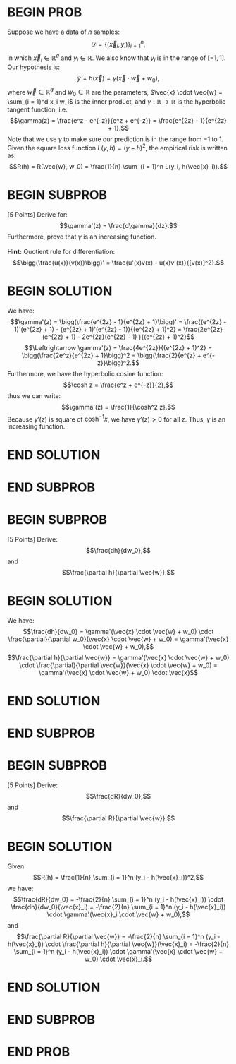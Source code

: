# BEGIN PROB

<!-- \[**Empirical Risk Minimization**\]\[15 Points\] -->

Suppose we have a data of $n$ samples:
$$\mathcal{D} = \{(\vec{x}_i, y_i)\}_{i = 1}^n,$$ in which
$\vec{x}_i \in \mathbb{R}^d$ and $y_i \in \mathbb{R}$. We also know that
$y_i$ is in the range of $[-1, 1]$. Our hypothesis is:
$$\hat{y} = h(\vec{x}) = \gamma(\vec{x} \cdot \vec{w} + w_0),$$ where
$\vec{w} \in \mathbb{R}^d$ and $w_0 \in \mathbb{R}$ are the parameters,
$\vec{x} \cdot \vec{w} = \sum_{i = 1}^d x_i w_i$ is the inner product,
and $\gamma: \mathbb{R} \rightarrow \mathbb{R}$ is the hyperbolic
tangent function, i.e.
$$\gamma(z) = \frac{e^z - e^{-z}}{e^z + e^{-z}} = \frac{e^{2z} - 1}{e^{2z} + 1}.$$
Note that we use $\gamma$ to make sure our prediction is in the range
from $-1$ to $1$. Given the square loss function $L(y, h) = (y - h)^2$,
the empirical risk is written as:
$$R(h) = R(\vec{w}, w_0) = \frac{1}{n} \sum_{i = 1}^n L(y_i, h(\vec{x}_i)).$$

# BEGIN SUBPROB

\[5 Points\] Derive for: $$\gamma'(z) = \frac{d\gamma}{dz}.$$
Furthermore, prove that $\gamma$ is an increasing function.\
\
**Hint:** Quotient rule for differentiation:
$$\bigg(\frac{u(x)}{v(x)}\bigg)' = \frac{u'(x)v(x) - u(x)v'(x)}{[v(x)]^2}.$$

# BEGIN SOLUTION

We have:
$$\gamma'(z) = \bigg(\frac{e^{2z} - 1}{e^{2z} + 1}\bigg)' = \frac{(e^{2z} - 1)'(e^{2z} + 1) - (e^{2z} + 1)'(e^{2z} - 1)}{(e^{2z} + 1)^2} = \frac{2e^{2z}(e^{2z} + 1) - 2e^{2z}(e^{2z} - 1) }{(e^{2z} + 1)^2}$$
$$\Leftrightarrow \gamma'(z) = \frac{4e^{2z}}{(e^{2z} + 1)^2} = \bigg(\frac{2e^z}{e^{2z} + 1}\bigg)^2 = \bigg(\frac{2}{e^{z} + e^{-z}}\bigg)^2.$$
Furthermore, we have the hyperbolic cosine function:
$$\cosh z = \frac{e^z + e^{-z}}{2},$$ thus we can write:
$$\gamma'(z) = \frac{1}{\cosh^2 z}.$$ Because $\gamma'(z)$ is square of
$\cosh^{-1} x$, we have $\gamma'(z) > 0$ for all $z$. Thus, $\gamma$ is
an increasing function.

# END SOLUTION

# END SUBPROB

# BEGIN SUBPROB

\[5 Points\] Derive: $$\frac{dh}{dw_0},$$ and
$$\frac{\partial h}{\partial \vec{w}}.$$

# BEGIN SOLUTION

We have:
$$\frac{dh}{dw_0} = \gamma'(\vec{x} \cdot \vec{w} + w_0) \cdot \frac{\partial}{\partial w_0}(\vec{x} \cdot \vec{w} + w_0) = \gamma'(\vec{x} \cdot \vec{w} + w_0),$$
$$\frac{\partial h}{\partial \vec{w}} = \gamma'(\vec{x} \cdot \vec{w} + w_0) \cdot \frac{\partial}{\partial \vec{w}}(\vec{x} \cdot \vec{w} + w_0) = \gamma'(\vec{x} \cdot \vec{w} + w_0) \cdot \vec{x}$$

# END SOLUTION

# END SUBPROB

# BEGIN SUBPROB

\[5 Points\] Derive: $$\frac{dR}{dw_0},$$ and
$$\frac{\partial R}{\partial \vec{w}}.$$


# BEGIN SOLUTION

Given $$R(h) = \frac{1}{n} \sum_{i = 1}^n (y_i - h(\vec{x}_i))^2,$$ we
have:
$$\frac{dR}{dw_0} = -\frac{2}{n} \sum_{i = 1}^n (y_i - h(\vec{x}_i)) \cdot \frac{dh}{dw_0}(\vec{x}_i) = -\frac{2}{n} \sum_{i = 1}^n (y_i - h(\vec{x}_i)) \cdot \gamma'(\vec{x}_i \cdot \vec{w} + w_0),$$
and
$$\frac{\partial R}{\partial \vec{w}} = -\frac{2}{n} \sum_{i = 1}^n (y_i - h(\vec{x}_i)) \cdot \frac{\partial h}{\partial \vec{w}}(\vec{x}_i) = -\frac{2}{n} \sum_{i = 1}^n (y_i - h(\vec{x}_i)) \cdot \gamma'(\vec{x} \cdot \vec{w} + w_0) \cdot \vec{x}_i.$$

# END SOLUTION

# END SUBPROB

# END PROB